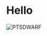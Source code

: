 # Hello
![PTSDWARF](i.https://imgur.com/a/5G9C2kh.png)
<!--
![Big Dwarfeloper](https://i.imgur.com/wSNKD2R.png)
Nothing going on here really... 
^This is me if you even care
-->
